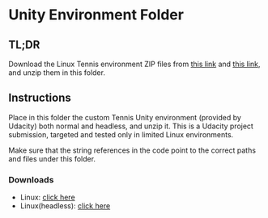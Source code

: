 # Unity Environment Folder

## TL;DR

Download the Linux Tennis environment ZIP files from
[this link](https://s3-us-west-1.amazonaws.com/udacity-drlnd/P3/Tennis/Tennis_Linux.zip) and
[this link](https://s3-us-west-1.amazonaws.com/udacity-drlnd/P3/Tennis/Tennis_Linux_NoVis.zip),
and unzip them in this folder.

## Instructions

Place in this folder the custom Tennis Unity environment (provided by Udacity) both normal and
headless, and unzip it. This is a Udacity project submission, targeted and tested only in limited
Linux environments.

Make sure that the string references in the code point to the correct paths and files under this
folder.

### Downloads

* Linux: [click here](https://s3-us-west-1.amazonaws.com/udacity-drlnd/P3/Tennis/Tennis_Linux.zip)
* Linux(headless): [click here](https://s3-us-west-1.amazonaws.com/udacity-drlnd/P3/Tennis/Tennis_Linux_NoVis.zip)


